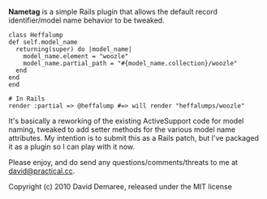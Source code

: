 **Nametag** is a simple Rails plugin that allows the default record identifier/model name behavior to be tweaked.

    class Heffalump
    def self.model_name
      returning(super) do |model_name|
        model_name.element = "woozle"
        model_name.partial_path = "#{model_name.collection}/woozle"
      end
    end
    end

    # In Rails
    render :partial => @heffalump #=> will render "heffalumps/woozle"

It's basically a reworking of the existing ActiveSupport code for model naming, tweaked to add setter methods for the various model name attributes. My intention is to submit this as a Rails patch, but I've packaged it as a plugin so I can play with it now.

Please enjoy, and do send any questions/comments/threats to me at david@practical.cc.

Copyright (c) 2010 David Demaree, released under the MIT license
